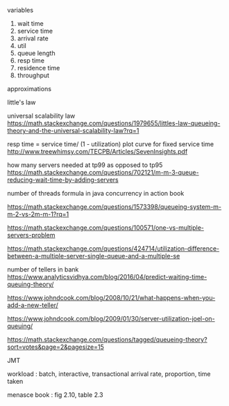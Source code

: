 
variables
1. wait time
2. service time
3. arrival rate
4. util
5. queue length
6. resp time
7. residence time
8. throughput

approximations

little's law

universal scalability law
https://math.stackexchange.com/questions/1979655/littles-law-queueing-theory-and-the-universal-scalability-law?rq=1

resp time = service time/ (1 - utilization)
plot curve for fixed service time
http://www.treewhimsy.com/TECPB/Articles/SevenInsights.pdf

how many servers needed at tp99 as opposed to tp95
https://math.stackexchange.com/questions/702121/m-m-3-queue-reducing-wait-time-by-adding-servers

number of threads formula in java concurrency in action book

https://math.stackexchange.com/questions/1573398/queueing-system-m-m-2-vs-2m-m-1?rq=1

https://math.stackexchange.com/questions/100571/one-vs-multiple-servers-problem

https://math.stackexchange.com/questions/424714/utilization-difference-between-a-multiple-server-single-queue-and-a-multiple-se

number of tellers in bank
https://www.analyticsvidhya.com/blog/2016/04/predict-waiting-time-queuing-theory/

https://www.johndcook.com/blog/2008/10/21/what-happens-when-you-add-a-new-teller/

https://www.johndcook.com/blog/2009/01/30/server-utilization-joel-on-queuing/

https://math.stackexchange.com/questions/tagged/queueing-theory?sort=votes&page=2&pagesize=15

JMT

workload : batch, interactive, transactional
arrival rate, proportion, time taken

menasce book : fig 2.10, table 2.3
